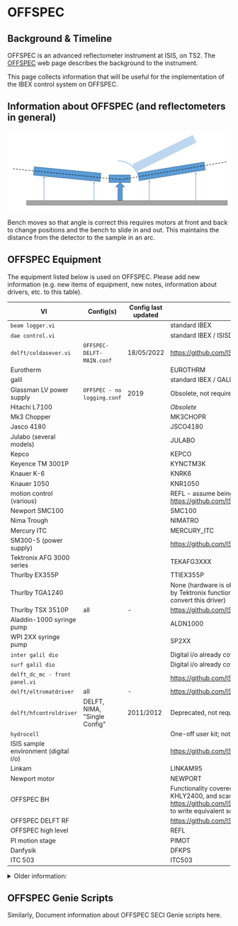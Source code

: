 # OFFSPEC

## Background & Timeline ##
OFFSPEC is an advanced reflectometer instrument at ISIS, on TS2. The [OFFSPEC](https://www.isis.stfc.ac.uk/Pages/OFFSPEC.aspx) web page describes the background to the instrument.

This page collects information that will be useful for the implementation of the IBEX control system on OFFSPEC.

## Information about OFFSPEC (and reflectometers in general) ##

![Offspec bench setup](OffSpec.png)

Bench moves so that angle is correct this requires motors at front and back to change positions and the bench to slide in and out. This maintains the distance from the detector to the sample in an arc.

## OFFSPEC Equipment ##
The equipment listed below is used on OFFSPEC. Please add new information (e.g. new items of equipment, new notes, information about drivers, etc. to this table).


| VI                                   | Config(s) | Config last updated | IBEX equivalent |
|--------------------------------------| --- | --- | --- |
| `beam logger.vi`                     | | | standard IBEX |
| `dae control.vi`                     | | | standard IBEX / ISISDAE |
| `delft/coldasever.vi`                | `OFFSPEC-DELFT-MAIN.conf` | 18/05/2022 | https://github.com/ISISComputingGroup/IBEX/issues/7437 |
| Eurotherm                            |  |  | EUROTHRM |
| galil                             |  |  | standard IBEX / GALIL |
| Glassman LV power supply             | `OFFSPEC - no logging.conf` | 2019 | Obsolete, not required |
| Hitachi L7100                        |  |  | *Obsolete* |
| Mk3 Chopper                          |  |  | MK3CHOPR |
| Jasco 4180                           |  |  | JSCO4180 |
| Julabo (several models)              |  |  | JULABO |
| Kepco                                |  |  | KEPCO |
| Keyence TM 3001P                     |  |  | KYNCTM3K |
| Knauer K-6                           |  |  | KNRK6 |
| Knauer 1050                          |  |  | KNR1050 |
| motion control (various)             |  |  | REFL - assume being handled in https://github.com/ISISComputingGroup/IBEX/issues/6245 |
| Newport SMC100                       |  |  | SMC100 |
| Nima Trough                          |  |  | NIMATRO |
| Mercury ITC                          |  |  | MERCURY_ITC |
| SM300-5 (power supply)               |  |  | https://github.com/ISISComputingGroup/IBEX/issues/4461 |
| Tektronix AFG 3000 series            |  |  | TEKAFG3XXX |
| Thurlby EX355P                       |  |  | TTIEX355P |
| Thurlby TGA1240                      |  |  | None (hardware is obsolete; functionality to be replaced by Tektronix function generators - we should not need to convert this driver) |
| Thurlby TSX 3510P                    | all | - | https://github.com/ISISComputingGroup/IBEX/issues/7434 |
| Aladdin-1000 syringe pump            |  |  | ALDN1000 |
| WPI 2XX syringe pump                 |  |  | SP2XX |
| `inter galil dio`                     |  |  | Digital i/o already covered in GALIL ioc |
| `surf galil dio`                      |  |  | Digital i/o already covered in GALIL ioc |
| `delft_dc_mc - front panel.vi`       |  |  | https://github.com/ISISComputingGroup/IBEX/issues/7492 |
| `delft/eltromatdriver`               | all | - | https://github.com/ISISComputingGroup/IBEX/issues/7494 |
| `delft/hfcontroldriver`              | DELFT, NIMA, "Single Config" | 2011/2012 | Deprecated, not required |
| `hydrocell`                            |  |  | One-off user kit; not required |
| ISIS sample environment (digital i/o) |  |  | https://github.com/ISISComputingGroup/IBEX/issues/7436 |
| Linkam                               |  |  | LINKAM95 |
| Newport motor                        |  |  | NEWPORT |
| OFFSPEC BH                           |  |  | Functionality covered in IBEX by a combination of KEPCO, KHLY2400, and scans library. https://github.com/ISISComputingGroup/IBEX/issues/7435 to write equivalent scans script to existing VI |
| OFFSPEC DELFT RF                     |  |  | https://github.com/ISISComputingGroup/IBEX/issues/7493 |
| OFFSPEC high level                   |  |  | REFL |
| PI motion stage                      |  |  | PIMOT |
| Danfysik                             |  |  | DFKPS |
| ITC 503                              |  |  | ITC503 |

<details>
  <summary>Older information:</summary>

Manufacturer | Model | Type | Connection | Driver | Notes |
------------ | ------------- | ------------- | ------------- | ------------- | -------------------------------------------
ISIS | DAE 2 | Detector Electronics | Ethernet | | [see DAE note](#note-dae)
ISIS | Mk3 | Chopper | N/A |     | [see Chopper note](#note-chopper)
GALIL | [DMC2280](http://www.galilmc.com/products/dmc-22x0.php) | Motion Controller | Ethernet | [EPICS](http://www.aps.anl.gov/epics/modules/manufacturer.php#Galil%20Motion%20Control) | | 
??? |  | 4-blade jaws |  |  | [see Jaws note](#note-jaws)
ISIS | ??? | ISIS Vacuum System |  |  |[see Vacuum System note](#note-vacuum)
Pfeiffer | TPG300 | Vacuum Gauge | RS-232 | EPICS | [see Vacuum System note](#note-vacuum)
Eurotherm | Temperature Controller | All models at ISIS | RS-232 | [EPICS](http://www.aps.anl.gov/epics/modules/manufacturer.php#Eurotherm) | [see Eurotherm  note](#note-eurotherm)
Julabo | FL1703 | Re-circulating Cooler | RS-232 | | [see Julabo note](#note-julabo)
Julabo | FL300 | Re-circulating Cooler | RS-232 | | [see Julabo note](#note-julabo)
Julabo | FP-50 | Water Bath | RS-232 | | [see Julabo note](#note-julabo)
Julabo | FP-52 | Water Bath | RS-232 | | [see Julabo note](#note-julabo)
Keithley | 2400 | Source Meter | RS-232 | | [see Keithley note](#note-keithley)
[Knauer](http://www.knauer.net/) | K6 | Electric valve drive | RS232 |  |[see Knauer note](#note-knauer)
[Knauer](http://www.knauer.net/) | 1050 | HPLC pump | ??? | | [see Knauer HPLC note](#note-knauerHPLC)
~Hitachi~ | ~L-7100~ | ~HPLC pump~ | ??? | | [see Hitachi note](#note-hitachi)
[Jasco](https://jascoinc.com/products/chromatography/)| PU-4180 | HPLC pump| ??? | | [see JASCO HPLC note](#note-jasco-hplc-pump)
Nima Trough | ??? | Trough | ??? | | [see Nima Trough note](#note-nima-trough)
[KEPCO](http://www.kepcopower.com/bop.htm) | BOP 100-10MG | Bi-Polar Power Supply | RS232 | #187 |[see Kepco note](#note-kepco)
[KEPCO](http://www.kepcopower.com/bop.htm) | BIT 4886 | I/F card | GPIB, RS-232 |  |[see Kepco note](#note-kepco)
[KEPCO](http://www.kepcopower.com/bop.htm) | BOP 50-2M-4886 | Bi-Polar Power Supply | RS232 | |[see Kepco note](#note-kepco)
Delta-Elektronika | SM300-5 | PSU | ??? | | [see Delta Elektronika note](#note-delta-elektronika )
Thurlby | EX355P | PSU | ??? | | [see Thurlby note](#note-thurlby)
Thurlby | TGA1240 | Arbitrary Waveform Generator | ??? | | [see Thurlby note](#note-thurlby)
Thurlby | TSX3510P | PSU | ??? | | [see Thurlby note](#note-thurlby)
Oxford Instruments | Mercury | Temperature Controller | RS-232 | | [see Oxford Instruments note](#note-oxford-instruments)
Oxford Instruments | ITC503 | Cryogenic System |   |  | [see Oxford Instruments note](#note-oxford-instruments)
Tektronix | AFG 3021B | Function Generator | Ethernet | #237 |[see Tektronix note](#note-tektronix)
[Linkam](http://www.linkam.co.uk/) | T95 |  | RS232 |  |[see Linkam note](#note-linkam)
Watson Marlow | 323 | Peristaltic Pump | ??? | | [see Peristaltic Pumps note](#note-peristaltic-pumps)
WPI | Aladdin-1000 | Syringe Pump | ??? | | [see Syringe Pumps note](#note-syringe-pumps)
WPI | SP2xx | Syringe Pump | ??? | | [see Syringe Pumps note](#note-syringe-pumps)

##### Note: DAE #####
See multi-detector and single-detector below.

##### Note: Choppers #####
OFFSPEC has a Mk3 chopper.<br>

##### Note: Jaws #####
Provide information about OFFSPEC jaws.

##### Note: Vacuum System #####
TPG300 support is implemented via [#216](https://github.com/ISISComputingGroup/IBEX/issues/216) and [#2063](https://github.com/ISISComputingGroup/IBEX/issues/2063)

##### Note: Eurotherm #####
[Eurotherms](http://www.facilities.rl.ac.uk/isis/computing/ICPdiscussions/OFFSPEC/OFFSPEC_Eurotherms.jpg) are used to control temperature Orange Cryostat, CCR and Furnace devices.

<a name="noteJulabo"></a>
##### Note: Julabo #####
OFFSPEC uses Julabo water baths & re-circulating coolers
1. [Julabo FL1703](https://www.julabo.com/en/products/recirculating-coolers/fl1703-recirculating-cooler)
1. [Julabo FL300](https://www.julabo.com/en/products/recirculating-coolers/fl300-recirculating-cooler)
1. Julabo Water Bath (which models?)

##### Note: KEPCO #####
1. [Kepco BOP 100-10MG PSU](http://www.kepcopower.com/bophimod.htm).<br>  See also [#3005](https://github.com/ISISComputingGroup/IBEX/issues/3005)
1. [Kepco BIT 4886](http://www.kepcopower.com/bit.htm) is an interface card for Kepco bi-polar ([BOP](http://www.kepcopower.com/bop.htm)) power supplies.
1. [KEPCO BOP 50-2M-4886 PSU](http://www.kepcopower.com/bophimod.htm).<br>  See also [#188](https://github.com/ISISComputingGroup/IBEX/issues/188) & [#200](https://github.com/ISISComputingGroup/IBEX/issues/200)

##### Note: Keithley #####
1. [Keithley 2400 Series Source Meter](https://uk.tek.com/keithley-source-measure-units/keithley-smu-2400-series-sourcemeter).<br>
See also tickets [#1826](https://github.com/ISISComputingGroup/IBEX/issues/1826), [#2695](https://github.com/ISISComputingGroup/IBEX/issues/2695), [#2801](https://github.com/ISISComputingGroup/IBEX/issues/2801) and [#3176](https://github.com/ISISComputingGroup/IBEX/issues/3176).

##### Note: Hitachi #####
Hitachi L-7100 HPLC pump (no longer supported at ISIS).  ~Can't find L-7100 on [Hitachi web-site](http://www.hitachi-hightech.com/global/about/corporate/group/hhs (may be obsolete).  Check existing SECI VI for logic and manual.~

##### Note: JASCO HPLC Pump #####
[JASCO HPLC pump](https://jascoinc.com/products/chromatography/hplc/modules/hplc-pumps/) is a new (for ISIS) model of HPLC pump.
   * See `C:\LabVIEW Modules\Drivers\Jasco PU-4180 HPLC Pump\Documentation` for documentation.
   * See also [#3743](https://github.com/ISISComputingGroup/IBEX/issues/3743) & [#3923](https://github.com/ISISComputingGroup/IBEX/issues/3923)

##### Note: Knauer #####
1. Knauer K-6 Electric Valve Drive.  [Knauer web site](https://www.knauer.net)<br>
   * K-6 model appears to have been superseded.  Check existing SECI VI for logic and manual.
   * Support now implemented (28-03-2019).  See [#3781](https://github.com/ISISComputingGroup/IBEX/issues/3781).

##### Note: Knauer HPLC #####
Knauer HPLC 1050 [Knauer HPLC 1050 is discontinued.](https://www.knauer.net/en/discontinued-smartline-pump-1050-successor-azura-p-61l/p14161).  Check existing SECI VI for logic and manual.
   1. Support now implemented (04-01-2019).  See [#3262](https://github.com/ISISComputingGroup/IBEX/issues/3262).

##### Note: Nima Trough #####
Nima Trough: SECI used a manufacturer supplied VI.  We may need to do the same in IBEX (via lvDCOM).<br>
   * **Note:** NIMA Technologies Ltd now seems to be part of [Biolin Scientific](https://www.biolinscientific.com/ksvnima).<br>
   * The NIMA trough is used regularly on SURF.  The manufacturer supplied VI is used to view graphs showing information about thin films.
   * The manufacturer has made additional software available for download.  A copy of this software is located in `\\isis\shares\ISIS_Experiment_Controls\NIMA Trough\Nima_TR8.1.zip`.
   * Support now implemented (25-05-2019).  See [#3783](https://github.com/ISISComputingGroup/IBEX/issues/3783)

##### Note: Delta-Elektronika #####
1. Delta-Elektronika SM300-5 is a DC power supply.  It is listed on page for [Delta-Elektronika SM1500 series](http://www.delta-elektronika.nl/en/products/dc-power-supplies-1500w-sm1500-series.html) products.

##### Note: Thurlby #####
[Thurlby Thandar Instruments](https://www.aimtti.com/)
1. [Thurlby Thandar Instruments EX355P PSU](https://www.aimtti.com/product-category/dc-power-supplies/aim-ex-rseries)
   * see [#155](https://github.com/ISISComputingGroup/IBEX/issues/155) and [#198]
   * IOC & OPI updated (18-07-2019).  See [#3784](https://github.com/ISISComputingGroup/IBEX/issues/3784)
(https://github.com/ISISComputingGroup/IBEX/issues/198).
1. [Thurlby TGA1240 Arbitrary Waveform Generator](https://www.aimtti.com/product-category/arbitrary-generators/aim-tga1240series)
1. [Thurlby TSX3510P DC Power Supply](https://www.aimtti.com/product-category/dc-power-supplies/aim-tsxseries)

##### Note: Oxford Instruments #####
1. Support for OI ITC503 created as part of [#2593](https://github.com/ISISComputingGroup/IBEX/issues/2593)
1. Support for Mercury Temperature Controller was created as part of [#2840](https://github.com/ISISComputingGroup/IBEX/issues/2840)

##### Note: Linkam #####
There are VIs for this.<br>
See also [Linkam T95 controller](http://www.linkam.co.uk/t95-system-controllers/) and tickets [#1106](https://github.com/ISISComputingGroup/IBEX/issues/1106), [#1496](https://github.com/ISISComputingGroup/IBEX/issues/1496), [#1509](https://github.com/ISISComputingGroup/IBEX/issues/1509).

##### Note: Peristaltic Pumps #####
1. [Watson Marlow 323 Peristaltic Pump](http://www.watson-marlow.com/gb-en/range/watson-marlow/300-tube-pumps/323d/)
   * Support now implemented (14-08-2019).  See [#3786](https://github.com/ISISComputingGroup/IBEX/issues/3786)

##### Note: Syringe Pumps #####
1. [WPI Aladdin-1000 Syringe Pump](https://www.wpi-europe.com/products/pumps--microinjection/laboratory-syringe-pumps/al1000-220.aspx)
   * Support now implemented (20-06-2019).  See [#3787](https://github.com/ISISComputingGroup/IBEX/issues/3787)
1. [WPI SP2xx Syringe Pump](https://www.wpi-europe.com/products/pumps--microinjection/laboratory-syringe-pumps.aspx) - check specific model.
   * Support now implemented (05-07-2018).  See [#3261](https://github.com/ISISComputingGroup/IBEX/issues/3261)

##### Note: Tektronix #####
1. Tektronix Function Generator: [AFG 3021B](https://www.tek.com/datasheet/afg3000-series)
   * See also [#237](https://github.com/ISISComputingGroup/IBEX/issues/237)

##### Note: ISIS Environment Monitor #####
1. The ISIS Environment Monitor is a device to monitor various environmental properties (temperature, pressure, humidity, etc).  There is an existing list of commands and a VI to work from.

## OFFSPEC Notes ##
OFFSPEC has the following specialist panels/systems:
1. OFFSPEC High Level
1. OFFSPEC Delft System
1. OFFSPEC ISIS Sample Environment
1. OFFSPEC Linkam
   * [see Linkam note](#noteLinkam)
1. OFFSPEC Newport Piezo Stage
1. OFFSPEC BH (KEPCO 100-10MG & Keithley 2400)
   * [see Kepco note](#noteKepco) & [see Keithley note](#noteKeithley)
1. OFFSPEC Delft RF
1. OFFSPEC PI Motion Stage
1. POLREF Danfysik
1. SURF Galil DIO
1. INTER Galil DIO

OFFSPEC has the following devices under motion control:
1. benches
1. coarse jaws
1. FOMs (Frame Overlap Mirror)
1. jaws
1. laser gimbal
1. OFFSPEC Analyser
1. point detector
1. Polarizer
1. reflectometer sample stack

</details>

## OFFSPEC Genie Scripts ##
Similarly, Document information about OFFSPEC SECI Genie scripts here.

